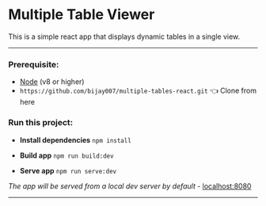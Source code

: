 # Multiple Table Viewer

This is a simple react app that displays dynamic tables in a single view.
** **
### Prerequisite:
- [Node](https://nodejs.org/es/) (v8 or higher)
- `https://github.com/bijay007/multiple-tables-react.git` :point_left: Clone from here
    

### Run this project:

-   **Install dependencies**  `npm install` 

-   **Build app**  `npm run build:dev`

-   **Serve app**  `npm run serve:dev`

*The app will be served from a local dev server by default* - [localhost:8080](http://localhost:8080/)
    
----------